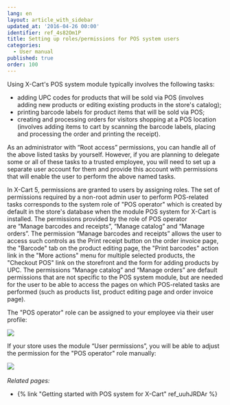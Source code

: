 ```yaml
---
lang: en
layout: article_with_sidebar
updated_at: '2016-04-26 00:00'
identifier: ref_4s82Om1P
title: Setting up roles/permissions for POS system users
categories:
  - User manual
published: true
order: 100
---
```



Using X-Cart's POS system module typically involves the following tasks:

*   adding UPC codes for products that will be sold via POS (involves adding new products or editing existing products in the store's catalog);
*   printing barcode labels for product items that will be sold via POS;
*   creating and processing orders for visitors shopping at a POS location (involves adding items to cart by scanning the barcode labels, placing and processing the order and printing the receipt).

As an administrator with “Root access” permissions, you can handle all of the above listed tasks by yourself. However, if you are planning to delegate some or all of these tasks to a trusted employee, you will need to set up a separate user account for them and provide this account with permissions that will enable the user to perform the above named tasks.

In X-Cart 5, permissions are granted to users by assigning roles. The set of permissions required by a non-root admin user to perform POS-related tasks corresponds to the system role of "POS operator" which is created by default in the store's database when the module POS system for X-Cart is installed. The permissions provided by the role of POS operator are “Manage barcodes and receipts”, “Manage catalog” and “Manage orders”. The permission “Manage barcodes and receipts” allows the user to access such controls as the Print receipt button on the order invoice page, the "Barcode" tab on the product editing page, the "Print barcodes" action link in the "More actions" menu for multiple selected products, the "Checkout POS" link on the storefront and the form for adding products by UPC. The permissions “Manage catalog” and “Manage orders” are default permissions that are not specific to the POS system module, but are needed for the user to be able to access the pages on which POS-related tasks are performed (such as products list, product editing page and order invoice page).

The "POS operator" role can be assigned to your employee via their user profile:

![]({{site.baseurl}}/attachments/7504410/8719205.png)

If your store uses the module “User permissions”, you will be able to adjust the permission for the "POS operator" role manually:

![]({{site.baseurl}}/attachments/7504410/8719204.png) 

_Related pages:_

*   {% link "Getting started with POS system for X-Cart" ref_uuhJRDAr %}

